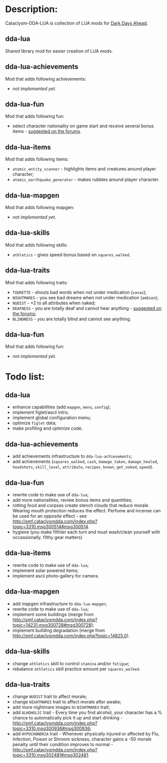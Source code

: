 # Description:

Cataclysm-DDA-LUA is collection of LUA mods for [Dark Days Ahead](http://en.cataclysmdda.com/).

## dda-lua

Shared library mod for easier creation of LUA mods.

## dda-lua-achievements

Mod that adds following achievements:

- *not implemented yet*.

## dda-lua-fun

Mod that adds following fun:

- select character nationality on game start and receive several bonus items - [suggested on the forums](http://smf.cataclysmdda.com/index.php?topic=3310.msg303300#msg303300).

## dda-lua-items

Mod that adds following items:

- `atomic_entity_scanner` - highlights items and creatures around player character;
- `atomic_earthquake_generator` - makes rubbles around player character.

## dda-lua-mapgen

Mod that adds following mapgen:

- *not implemented yet*.

## dda-lua-skills

Mod that adds following skills:

- `athletics` - gives speed bonus based on `squares_walked`.

## dda-lua-traits

Mod that adds following traits:

- `TOURETTE` - shouts bad words when not under medication (`xanax`);
- `NIGHTMARES` - you see bad dreams when not under medication (`ambien`);
- `NUDIST` - +2 to all attributes when naked;
- `DEAFNESS` - you are totally deaf and cannot hear anything - [suggested on the forums](http://smf.cataclysmdda.com/index.php?topic=3310.msg302708#msg302708);
- `BLINDNESS` - you are totally blind and cannot see anything.

## dda-lua-fun

Mod that adds following fun:

- *not implemented yet*.

# Todo list:

## dda-lua

- enhance capabilities (add `mapgen`, `menu`, `config`);
- implement figlet/ascii intro;
- implement global configuration menu;
- optimize `figlet` data;
- make profiling and optimize code.

## dda-lua-achievements

- add achievements infrastructure to `dda-lua-achievements`;
- add achievements (`squares_walked`, `cash`, `damage_taken`, `damage_healed`, `headshots`, `skill_level`, `attribute`, `recipes_known`, `get_naked`, `speed`).

## dda-lua-fun

- rewrite code to make use of `dda-lua`;
- add more nationalities, review bonus items and quantities;
- rotting food and corpses create stench clouds that reduce morale. Wearing mouth protection reduces the effect. Perfume and incense can be used for an opposite effect - see http://smf.cataclysmdda.com/index.php?topic=3310.msg300514#msg300514.
- hygiene (you make filthier each turn and must wash/clean yourself with occassionally. filthy gear matters)

## dda-lua-items

- rewrite code to make use of `dda-lua`;
- implement solar powered items;
- implement ascii photo-gallery for camera.


## dda-lua-mapgen

- add mapgen infrastructure to `dda-lua-mapgen`;
- rewrite code to make use of `dda-lua`;
- implement some buildings (merge from http://smf.cataclysmdda.com/index.php?topic=14231.msg300728#msg300728);
- implement building degradation (merge from http://smf.cataclysmdda.com/index.php?topic=14825.0).

## dda-lua-skills

- change `athletics` skill to control `stamina` and/or `fatigue`;
- rebalance `athletics` skill practice amount per `squares_walked`.

## dda-lua-traits

- change `NUDIST` trait to affect morale;
- change `NIGHTMARES` trait to affect morale after awake;
- add more nightmare images to `NIGHTMARES` trait;
- add `ALHOHOLIC` trait - Every time you find alcohol, your character has a % chance to automatically pick it up and start drinking - http://smf.cataclysmdda.com/index.php?topic=3310.msg300936#msg300936;
- add `HYPOCHONDRIA` trait - Whenever physically injured or affected by Flu, Infection, Poison or Shroom sickness, character gains a -50 morale penalty until their condition improves to normal - http://smf.cataclysmdda.com/index.php?topic=3310.msg302481#msg302481.